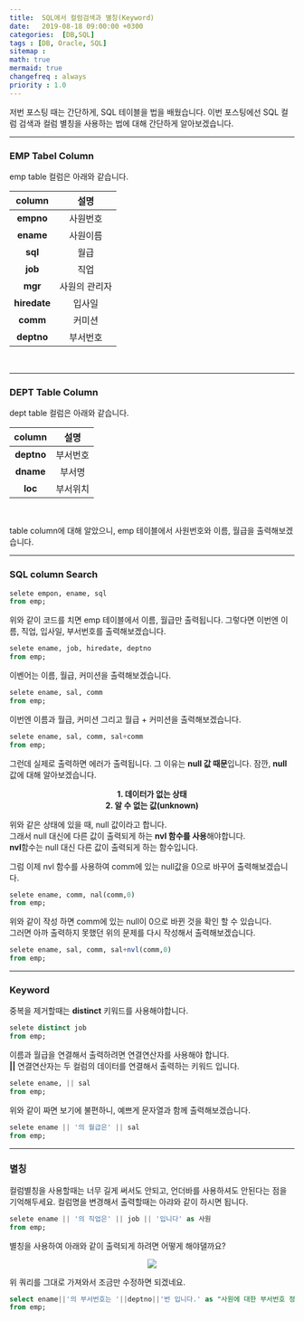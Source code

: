 ```yaml
---
title:  SQL에서 컬럼검색과 별칭(Keyword)
date:   2019-08-18 09:00:00 +0300
categories:  [DB,SQL]
tags : [DB, Oracle, SQL]
sitemap :
math: true
mermaid: true
changefreq : always
priority : 1.0
---
```




저번 포스팅 때는 간단하게, SQL 테이블을  법을 배웠습니다.
이번 포스팅에선 SQL 컬럼 검색과 컬럼 별칭을 사용하는 법에 대해 간단하게 알아보겠습니다.

--------


### EMP Tabel Column  

emp table 컬럼은 아래와 같습니다.

|  <center>column</center> |  <center> 설명 </center> | 
|:--------:|:--------:|
|**empno**|사원번호|
|**ename**|사원이름|
|**sql**|월급|
|**job**|직업|
|**mgr**|사원의 관리자|
|**hiredate**|입사일|
|**comm**|커미션|
|**deptno**|부서번호|


<br>


--------  



### DEPT Table Column  

dept table 컬럼은 아래와 같습니다.  

|  <center>column</center> |  <center> 설명 </center> | 
|:--------:|:--------:|
|**deptno**|부서번호|
|**dname**|부서명|
|**loc**|부서위치|   

<br>

table column에 대해 알았으니, emp 테이블에서 사원번호와 이름, 월급을 출력해보겠습니다.

--------


### SQL column Search 

```sql
selete empon, ename, sql
from emp;
```

위와 같이 코드를 치면 emp 테이블에서  이름, 월급만 출력됩니다.
그렇다면 이번엔 이름, 직업, 입사일, 부서번호를 출력해보겠습니다.


```sql
selete ename, job, hiredate, deptno
from emp;
```

이벤어는 이름, 월급, 커미션을 출력해보겠습니다.

```sql
selete ename, sal, comm
from emp;
```


이번엔 이름과 월급, 커미션 그리고 월급 + 커미션을 출력해보겠습니다.


```sql
selete ename, sal, comm, sal+comm
from emp;
```

그런데 실제로 출력하면 에러가 출력됩니다. 그 이유는 **null 값 때문**입니다.
잠깐, **null** 값에 대해 알아보겠습니다.

**<center>1. 데이터가 없는 상태</center>** 
**<center>2. 알 수 없는 값(unknown)</center>**

위와 같은 상태에 있을 때, null 값이라고 합니다.  
그래서 null 대신에 다른 값이 출력되게 하는 **nvl 함수를 사용**해야합니다.  
**nvl**함수는 null 대신 다른 값이 출력되게 하는 함수입니다.   

그럼 이제 nvl 함수를 사용하여 comm에 있는 null값을 0으로 바꾸어 출력해보겠습니다.

```sql
selete ename, comm, nal(comm,0)
from emp;
```

위와 같이 작성 하면 comm에 있는 null이 0으로 바뀐 것을 확인 할 수 있습니다.  
그러면 아까 출력하지 못했던 위의 문제를 다시 작성해서 출력해보겠습니다.

```sql
selete ename, sal, comm, sal+nvl(comm,0)
from emp;
```

--------


### Keyword  

중복을 제거할때는 **distinct** 키워드를 사용해야합니다. 

```sql
selete distinct job
from emp;
```

이름과 월급을 연결해서 출력하려면 연결연산자를 사용해야 합니다.  
**||** 연결연산자는 두 컬럼의 데이터를 연결해서 출력하는 키워드 입니다.  


```sql
selete ename, || sal
from emp;
```

위와 같이 짜면 보기에 불편하니, 예쁘게 문자열과 함께 출력해보겠습니다.

```sql
selete ename || '의 월급은' || sal
from emp;
```


-------- 


### 별칭

컬럼별칭을 사용할때는 너무 길게 써서도 안되고, 언더바를 사용하셔도 안된다는 점을 기억해두세요.
컬럼명을 변경해서 출력할때는 아랴와 같이 하시면 됩니다.  

```sql
selete ename || '의 직업은' || job || '입니다' as 사원
from emp;
```

별칭을 사용하여 아래와 같이 출력되게 하려면 어떻게 해야댈까요?

<center><img src="../../assets//images/as.png" ></center>  


위 쿼리를 그대로 가져와서 조금만 수정하면 되겠네요.

```sql
select ename||'의 부서번호는 '||deptno||'번 입니다.' as "사원에 대한 부서번호 정보"
from emp;
```


